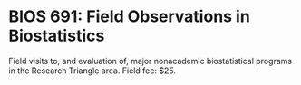 # BIOS 691: Field Observations in Biostatistics

Field visits to, and evaluation of, major nonacademic biostatistical programs in the Research Triangle area. Field fee: $25.